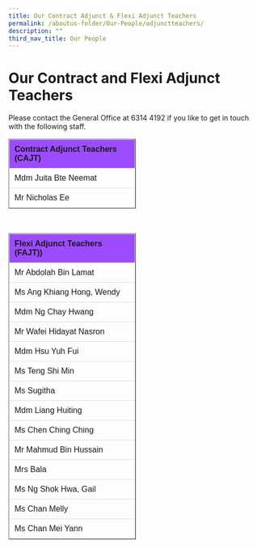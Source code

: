 ```yaml
---
title: Our Contract Adjunct & Flexi Adjunct Teachers
permalink: /aboutus-folder/Our-People/adjunctteachers/
description: ""
third_nav_title: Our People
---
```

# Our Contract and Flexi Adjunct Teachers

Please contact the General Office at 6314 4192 if you like to get in touch with the following staff.


<style>
table {
  font-family: arial, sans-serif;
  border-collapse: collapse;
  width: 50%;
  text-align: left;
}

td, th {
  border: 1px solid #dddddd;
  text-align: left;
  padding: 10px;
}

tr:nth-child(1) {
  background-color: #9d4bfe;
  font-color: #ffffff;
}
</style>

<table border=1>
  <tbody>
  <tr>
    <th>Contract Adjunct Teachers (CAJT)</th>
  </tr>
		<tr>
			<td>
				Mdm Juita Bte Neemat
			</td>
		</tr>
		<tr>
			<td>
				Mr Nicholas Ee
			</td>
		</tr>
	</tbody>
	</table>
	<br>
<table border=1>
  <tbody>
  <tr>
    <th>Flexi Adjunct Teachers (FAJT))</th>
  </tr>
		<tr>
			<td>
				Mr Abdolah Bin Lamat
			</td>
		</tr>
		<tr>
			<td>
				Ms Ang Khiang Hong, Wendy
			</td>
		</tr>
				<tr>
			<td>
				Mdm Ng Chay Hwang
			</td>
		</tr>
				<tr>
			<td>
				Mr Wafei Hidayat Nasron
			</td>
		</tr>
				<tr>
			<td>
				Mdm Hsu Yuh Fui
			</td>
		</tr>
				<tr>
			<td>
				Ms Teng Shi Min
			</td>
		</tr>
				<tr>
			<td>
				Ms Sugitha
			</td>
		</tr>
				<tr>
			<td>
				Mdm Liang Huiting
			</td>
		</tr>
				<tr>
			<td>
				Ms Chen Ching Ching
			</td>
		</tr>
				<tr>
			<td>
				Mr Mahmud Bin Hussain
			</td>
		</tr>
				<tr>
			<td>
				Mrs Bala
			</td>
		</tr>
				<tr>
			<td>
				Ms Ng Shok Hwa, Gail
			</td>
		</tr>
		<tr>
			<td>
				Ms Chan Melly
			</td>
		</tr>
		<tr>
			<td>
				Ms Chan Mei Yann
			</td>
		</tr>
		
		